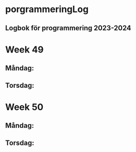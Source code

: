 # porgrammeringLog
## Logbok för programmering 2023-2024

# Week 49
## Måndag:
## Torsdag:

# Week 50
## Måndag:
## Torsdag:
